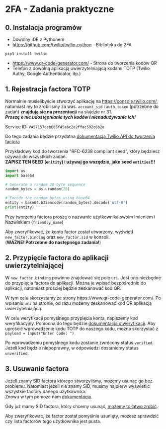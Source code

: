 # 2FA - Zadania praktyczne
## 0. Instalacja programów
- Dowolny IDE z Pythonem
- <https://github.com/twilio/twilio-python> - Biblioteka do 2FA
```
pip3 install twilio
```
- <https://www.qr-code-generator.com/> - Strona do tworzenia kodów QR
- Telefon z dowolną aplikacją uwierzytelniającą kodami TOTP (Twilio Authy, Google Authenticator, itp.)

## 1. Rejestracja factora TOTP
Normalnie musielibyście stworzyć aplikację na <https://console.twilio.com/>, natomiast my to zrobiliśmy za was. `account_sid` i `auth_token` (potrzebne do zadań) **znajdują się na prezentacji** na slajdzie nr 31. \
_**Proszę o nie udostępnianie tych kodów i nienadużywanie ich!**_

Service ID: `VA57157dcb605f45a6c2e2ffac592c6b2e`

Do tego zadania będzie przydatna [dokumentacja Twilio API do tworzenia factora](https://www.twilio.com/docs/verify/quickstarts/totp#register-a-user-and-totp-seed)

Przykładowy kod do tworzenia "RFC-6238 compliant seed", który będziesz używać do wszystkich zadań. \
**ZAPISZ TEN SEED (`enitity`) i używaj go wszędzie, jako seed `entities`!!!**
```py
import os
import base64

# Generate a random 20-byte sequence
random_bytes = os.urandom(20)

# Encode the random bytes using base64
entity = base64.b32encode(random_bytes).decode('utf-8')
print(entity)
```

Przy tworzeniu factora proszę o nazwanie użytkownika swoim Imieniem i Nazwiskiem (`friendly_name`)

Aby zweryfikować, że konto factor został utworzony, wyświetl `new_factor.binding` oraz `new_factor.sid` w konsoli. \
(**WAŻNE! Potrzebne do następnego zadania!**)

## 2. Przypięcie factora do aplikacji uwierzytelniającej
W `new_factor.binding` powinno znajdować się pole `uri`. Jest ono niezbędne do przypięcia factora do aplikacji. Można je wpisać bezpośrednio do aplikacji, natomiast prościej będzie zeskanować kod QR. 

W tym celu skorzystamy ze strony <https://www.qr-code-generator.com/>. Po wpisaniu `uri` na stronie, od razu możemy zeskanować kod QR aplikacją uwierzytelniającą.

W celu weryfikacji pomyślnego przypięcia konta, napiszemy kod weryfikacyjny. Pomocna do tego będzie [dokumentacja o weryfikacji](https://www.twilio.com/docs/verify/quickstarts/totp?code-sample=code-verify-a-totp-factor&code-language=Python&code-sdk-version=8.x). Aby uprościć wprowadzenie kodu TOTP do naszego kodu, można skorzystać z `payload = input("Enter Code: ")`

Po wprowadzeniu pomyślnego kodu zostanie zwrócony status `verified`. Jeżeli kod będzie niepoprawny, w odpowiedzi dostaniemy status `unverified`.

## 3. Usuwanie factora

Jeżeli znamy SID factora którego stworzyliśmy, możemy usunąć go bez problemu. Natomiast jeżeli nie znamy SID, musimy najpierw wyświetlić wszystkie factory danego użytkownika. \
Znowu w tym pomoże nam [dokumentacja](https://www.twilio.com/docs/verify/api/factor?code-sample=code-read-multiple-factors&code-language=Python&code-sdk-version=8.x).

Gdy już mamy SID factora, który chcemy usunąć, [możemy to łatwo zrobić](https://www.twilio.com/docs/verify/api/factor?code-sample=code-delete-a-factor&code-language=Python&code-sdk-version=8.x).

Aby zweryfikować, że factor został pomyślnie usunięty, możesz sprawdzić czy lista factorów tego użytkownika jest pusta.
